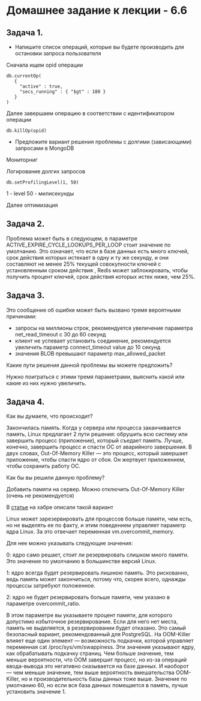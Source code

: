 # Домашнее задание к лекции - 6.6

## Задача 1.

* Напишите список операций, которые вы будете производить для остановки запроса пользователя

Сначала ищем opid операции

```
db.currentOp(
   {
     "active" : true,
     "secs_running" : { "$gt" : 180 }
   }
)
```
Далее завершаем операцию в соответствии с идентификатором операции

```
db.killOp(opid)
```

* Предложите вариант решения проблемы с долгими (зависающими) запросами в MongoDB

Мониторниг

Логирование долгих запросов

```
db.setProfilingLevel(1, 50)
```
1 - level
50 - милисекунды

Далее оптимизация

## Задача 2.

Проблема может быть в следующем, в параметре ACTIVE_EXPIRE_CYCLE_LOOKUPS_PER_LOOP стоит значение по умолчанию.
Это означает, что если в базе данных есть много ключей, срок действия которых истекает в одну и ту же секунду,
и они составляют не менее 25% текущей совокупности ключей с установленным сроком действия , Redis может заблокировать, чтобы получить процент ключей, срок действия которых истек ниже, чем 25%.

## Задача 3.

Это сообщение об ошибке может быть вызвано тремя вероятными причинами:

* запросы на миллионы строк, рекомендуется увеличение параметра net_read_timeout с 30 до 60 секунд
* клиент не успевает установить соединение, рекомендуется увеличить параметр connect_timeout value до 10 секунд
* значения BLOB превышают параметр max_allowed_packet

Какие пути решения данной проблемы вы можете предложить?

Нужно поиграться с этими тремя параметрами, выяснить какой или какие из них нужно увеличить.

## Задача 4.

Как вы думаете, что происходит?

Закончилась память. Когда у сервера или процесса заканчивается память, Linux предлагает 2 пути решения:
обрушить всю систему или завершить процесс (приложение), который съедает память. Лучше, конечно, завершить процесс и спасти ОС от аварийного завершения.
В двух словах, Out-Of-Memory Killer — это процесс, который завершает приложение, чтобы спасти ядро от сбоя. Он жертвует приложением, чтобы сохранить работу ОС.

Как бы вы решили данную проблему?

Добавить памяти на сервер.
Можно отключить Out-Of-Memory Killer (очень не рекомендуется)

В [статье](https://habr.com/ru/company/southbridge/blog/464245/) на хабре описали такой вариант

Linux может зарезервировать для процессов больше памяти, чем есть, но не выделять ее по факту, и этим поведением управляет параметр ядра Linux. За это отвечает переменная vm.overcommit_memory.


Для нее можно указывать следующие значения:


0: ядро само решает, стоит ли резервировать слишком много памяти. Это значение по умолчанию в большинстве версий Linux.

1: ядро всегда будет резервировать лишнюю память. Это рискованно, ведь память может закончиться, потому что, скорее всего, однажды процессы затребуют положенное.

2: ядро не будет резервировать больше памяти, чем указано в параметре overcommit_ratio.


В этом параметре вы указываете процент памяти, для которого допустимо избыточное резервирование. Если для него нет места, память не выделяется, в резервировании будет отказано.
Это самый безопасный вариант, рекомендованный для PostgreSQL. На OOM-Killer влияет еще один элемент — возможность подкачки, которой управляет переменная cat /proc/sys/vm/swappiness.
Эти значения указывают ядру, как обрабатывать подкачку страниц. Чем больше значение, тем меньше вероятности, что OOM завершит процесс, но из-за операций ввода-вывода это негативно сказывается на базе данных.
И наоборот — чем меньше значение, тем выше вероятность вмешательства OOM-Killer, но и производительность базы данных тоже выше.
Значение по умолчанию 60, но если вся база данных помещается в память, лучше установить значение 1.
